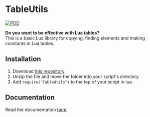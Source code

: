 # TableUtils
[![PDD](https://img.shields.io/badge/LPCX01-white?logo=googledocs)](https://docs.google.com/document/d/1hqyJxjJS13CjTQ4bT9UbYy7BaQCj0XmwsxE7TUx7wrU/edit?usp=drivesdk)

<!-- TODO - Description, nice README, copywriting etc. -->

**Do you want to be effective with Lua tables?** \
This is a basic Lua library for copying, finding elements and making constants in Lua tables. 

## Installation
1. Download [this repository](https://github.com/cyancoderix/TableUtils/archive/refs/heads/main.zip).
2. Unzip the file and move the folder into your script's directory.
3. Add `require("TableUtils")` to the top of your script in lua.

## Documentation
Read the documentation [here](https://github.com/cyancoderix/TableUtils/wiki).
